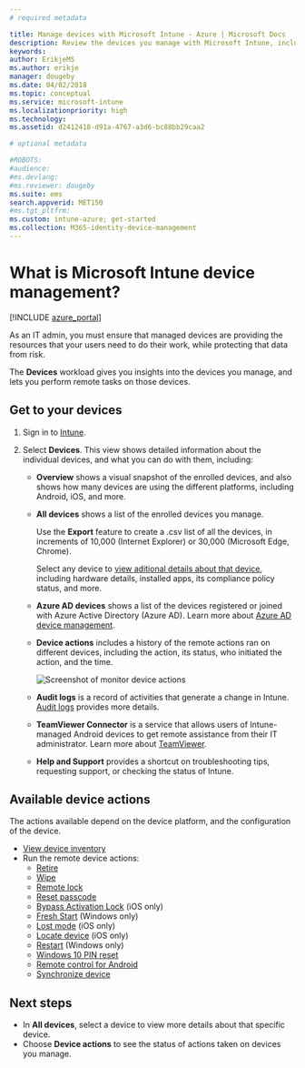 ```yaml
---
# required metadata

title: Manage devices with Microsoft Intune - Azure | Microsoft Docs
description: Review the devices you manage with Microsoft Intune, including exporting a devices list into csv format, view your Azure Active Directory-joined devices, review a change log of actions on the device, use TeamViewer Connector to allow IT admins remotely troubleshoot Android devices, and view all the actions you can run on your devices.
keywords:
author: ErikjeMS
ms.author: erikje
manager: dougeby
ms.date: 04/02/2018
ms.topic: conceptual
ms.service: microsoft-intune
ms.localizationpriority: high
ms.technology:
ms.assetid: d2412418-d91a-4767-a3d6-bc88bb29caa2

# optional metadata

#ROBOTS:
#audience:
#ms.devlang:
#ms.reviewer: dougeby
ms.suite: ems
search.appverid: MET150
#ms.tgt_pltfrm:
ms.custom: intune-azure; get-started
ms.collection: M365-identity-device-management
---
```


# What is Microsoft Intune device management?

[!INCLUDE [azure_portal](./includes/azure_portal.md)]

As an IT admin, you must ensure that managed devices are providing the resources that your users need to do their work, while protecting that data from risk.

The **Devices** workload gives you insights into the devices you manage, and lets you perform remote tasks on those devices.

## Get to your devices

1. Sign in to [Intune](https://go.microsoft.com/fwlink/?linkid=2090973).
3. Select **Devices**. This view shows detailed information about the individual devices, and what you can do with them, including:

   - **Overview** shows a visual snapshot of the enrolled devices, and also shows how many devices are using the different platforms, including Android, iOS, and more.
   - **All devices** shows a list of the enrolled devices you manage.

     Use the **Export** feature to create a .csv list of all the devices, in increments of 10,000 (Internet Explorer) or 30,000 (Microsoft Edge, Chrome).

     Select any device to [view aditional details about that device](device-inventory.md), including hardware details, installed apps, its compliance policy status, and more.

   - **Azure AD devices** shows a list of the devices registered or joined with Azure Active Directory (Azure AD). Learn more about [Azure AD device management](https://docs.microsoft.com/azure/active-directory/device-management-introduction).
   - **Device actions** includes a history of the remote actions ran on different devices, including the action, its status, who initiated the action, and the time.

     ![Screenshot of monitor device actions](./media/monitor-device-actions.png)

   - **Audit logs** is a record of activities that generate a change in Intune. [Audit logs](monitor-audit-logs.md) provides more details.
   - **TeamViewer Connector** is a service that allows users of Intune-managed Android devices to get remote assistance from their IT administrator. Learn more about [TeamViewer](teamviewer-support.md).
   - **Help and Support** provides a shortcut on troubleshooting tips, requesting support, or checking the status of Intune.

## Available device actions
The actions available depend on the device platform, and the configuration of the device.

- [View device inventory](device-inventory.md)
- Run the remote device actions:
  - [Retire](devices-wipe.md#retire)
  - [Wipe](devices-wipe.md#wipe)
  - [Remote lock](device-remote-lock.md)
  - [Reset passcode](device-passcode-reset.md)
  - [Bypass Activation Lock](device-activation-lock-bypass.md) (iOS only)
  - [Fresh Start](device-fresh-start.md) (Windows only)
  - [Lost mode](device-lost-mode.md) (iOS only)
  - [Locate device](device-locate.md) (iOS only)
  - [Restart](device-restart.md) (Windows only)
  - [Windows 10 PIN reset](device-windows-pin-reset.md)
  - [Remote control for Android](teamviewer-support.md)
  - [Synchronize device](device-sync.md)

## Next steps

- In **All devices**, select a device to view more details about that specific device.
- Choose **Device actions** to see the status of actions taken on devices you manage.
